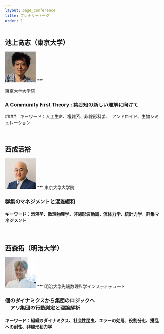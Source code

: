 ```yaml
---
layout: page_conference
title: プレナリートーク
order: 2
---
```


## 池上高志（東京大学）
<img src="/event_01/images/ikegami.jpg" width="100px">  
***

東京大学大学院

###  A Community First Theory :  集合知の新しい理解に向けて

####　キーワード：人工生命、複雑系、非線形科学、　アンドロイド、生物シミュレーション


<br>

## 西成活裕  
<img src="/event_01/images/nishinari.jpeg" width="100px">  
***
東京大学大学院

### 群集のマネジメントと混雑緩和  

#### キーワード：渋滞学、数理物理学、非線形波動論、流体力学、統計力学、群集マネジメント  

<br>

## 西森拓（明治大学）  
<img src="/event_01/images/nishimori.png" width="100px">  
***
明治大学先端数理科学インスティテュート

### 個のダイナミクスから集団のロジックへ <br> —アリ集団の行動測定と理論解析--

#### キーワード：組織のダイナミクス、社会性昆虫、エラーの効用、役割分化、擾乱への耐性、非線形動力学


